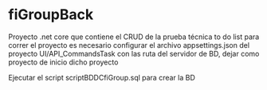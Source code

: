 # fiGroupBack
Proyecto .net core que contiene el CRUD de la prueba técnica to do list para correr el proyecto es necesario configurar el archivo appsettings.json  del proyecto UI/API_CommandsTask con las ruta del servidor de BD, dejar como proyecto de inicio dicho proyecto

Ejecutar el script scriptBDDCfiGroup.sql para crear la BD
